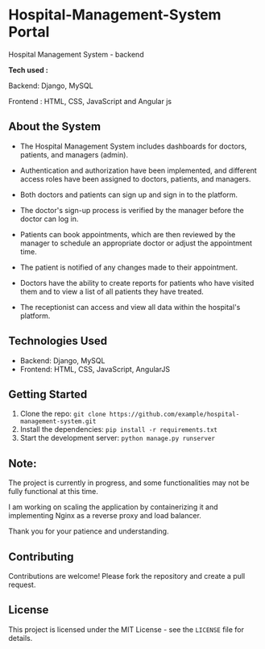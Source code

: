 <!-- ## The project is currently in progress, and some functionalities may not be fully functional at this time. I am working on scaling the application by containerizing it and implementing Nginx as a reverse proxy and load balancer.

<br>
<br> -->
 
# Hospital-Management-System Portal
Hospital Management System - backend

**Tech used :**

Backend: Django, MySQL

Frontend : HTML, CSS, JavaScript and Angular js 


## About the System

* The Hospital Management System includes dashboards for doctors, patients, and managers (admin).

* Authentication and authorization have been implemented, and different access roles have been assigned to doctors, patients, and managers.

* Both doctors and patients can sign up and sign in to the platform.

* The doctor's sign-up process is verified by the manager before the doctor can log in.

* Patients can book appointments, which are then reviewed by the manager to schedule an appropriate doctor or adjust the appointment time. 

* The patient is notified of any changes made to their appointment.

* Doctors have the ability to create reports for patients who have visited them and to view a list of all patients they have treated.

* The receptionist can access and view all data within the hospital's platform.


## Technologies Used

- Backend: Django, MySQL
- Frontend: HTML, CSS, JavaScript, AngularJS


## Getting Started

1. Clone the repo: `git clone https://github.com/example/hospital-management-system.git`
2. Install the dependencies: `pip install -r requirements.txt`
3. Start the development server: `python manage.py runserver`


## Note:

The project is currently in progress, and some functionalities may not be fully functional at this time. 

I am working on scaling the application by containerizing it and implementing Nginx as a reverse proxy and load balancer. 

Thank you for your patience and understanding.


## Contributing

Contributions are welcome! Please fork the repository and create a pull request.


## License

This project is licensed under the MIT License - see the `LICENSE` file for details.
